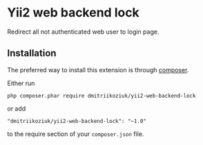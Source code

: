 Yii2 web backend lock
========================
Redirect all not authenticated web user to login page.

Installation
------------

The preferred way to install this extension is through [composer](http://getcomposer.org/download/).

Either run

```
php composer.phar require dmitriikoziuk/yii2-web-backend-lock
```

or add

```
"dmitriikoziuk/yii2-web-backend-lock": "~1.0"
```

to the require section of your `composer.json` file.